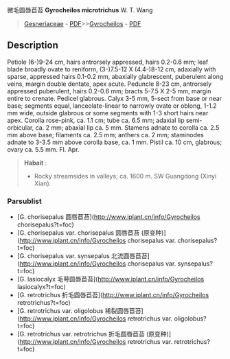 微毛圆唇苣苔 **Gyrocheilos microtrichus** W. T. Wang

> [Gesneriaceae](http://www.iplant.cn/info/Gesneriaceae?t=foc) - [PDF](http://www.iplant.cn/foc/pdf/Gesneriaceae.pdf)>>[Gyrocheilos](http://www.iplant.cn/info/Gyrocheilos?t=foc) - [PDF](http://www.iplant.cn/foc/pdf/Gyrocheilos.pdf)

## Description

Petiole (6-)9-24 cm, hairs antrorsely appressed, hairs 0.2-0.6 mm; leaf blade broadly ovate to reniform, (3-)7.5-12 X (4.4-)8-12 cm, adaxially with sparse, appressed hairs 0.1-0.2 mm, abaxially glabrescent, puberulent along veins, margin double dentate, apex acute. Peduncle 8-23 cm, antrorsely appressed puberulent, hairs 0.2-0.6 mm; bracts 5-7.5 X 2-5 mm, margin entire to crenate. Pedicel glabrous. Calyx 3-5 mm, 5-sect from base or near base; segments equal, lanceolate-linear to narrowly ovate or oblong, 1-1.2 mm wide, outside glabrous or some segments with 1-3 short hairs near apex. Corolla rose-pink, ca. 1.1 cm; tube ca. 6.5 mm; adaxial lip semi-orbicular, ca. 2 mm; abaxial lip ca. 5 mm. Stamens adnate to corolla ca. 2.5 mm above base; filaments ca. 2.5 mm; anthers ca. 2 mm; staminodes adnate to 3-3.5 mm above corolla base, ca. 1 mm. Pistil ca. 10 cm, glabrous; ovary ca. 5.5 mm. Fl. Apr.


> **Habait** : 
>* Rocky streamsides in valleys; ca. 1600 m. SW Guangdong (Xinyi Xian).



### Parsublist

* [G.  chorisepalus  圆唇苣苔](http://www.iplant.cn/info/Gyrocheilos chorisepalus?t=foc)
* [G.  chorisepalus var. chorisepalus  圆唇苣苔 (原变种)](http://www.iplant.cn/info/Gyrocheilos chorisepalus var. chorisepalus?t=foc)
* [G.  chorisepalus var. synsepalus  北流圆唇苣苔](http://www.iplant.cn/info/Gyrocheilos chorisepalus var. synsepalus?t=foc)
* [G.  lasiocalyx  毛萼圆唇苣苔](http://www.iplant.cn/info/Gyrocheilos lasiocalyx?t=foc)
* [G.  retrotrichus  折毛圆唇苣苔](http://www.iplant.cn/info/Gyrocheilos retrotrichus?t=foc)
* [G.  retrotrichus var. oligolobus  稀裂圆唇苣苔](http://www.iplant.cn/info/Gyrocheilos retrotrichus var. oligolobus?t=foc)
* [G.  retrotrichus var. retrotrichus  折毛圆唇苣苔 (原变种)](http://www.iplant.cn/info/Gyrocheilos retrotrichus var. retrotrichus?t=foc)
